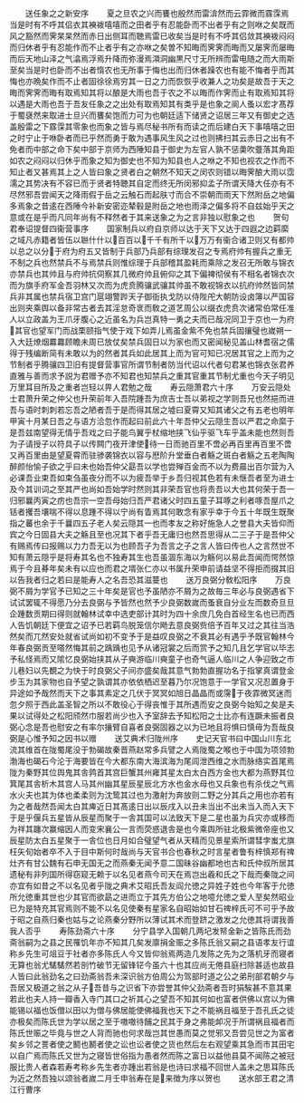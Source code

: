 <!-- { "loadSidebar": true } -->
　　送任象之之新安序
　　夏之旦农之兴而饔也殷然而雷渰然而云霏微而霡霂焉当是时有不呼其侣衣其襫袯嘻嘻而之田者乎有忍能卧而不出者乎有之则咻之矣既而风之豁然而霁杲杲然而赤日出侧耳而聴焉雷已收矣当是时有不呼其侣敛其襫袯闷闷而归休者乎有忍能作而不止者乎有之亦咻之矣曽不知晦而霁霁而晦而又屡霁而屡晦而后天地山泽之气潝焉浮焉升降而弥漫焉澒洞幽黒尺寸无所辨而雷电随之而大雨斯至矣当是时也卧而不出者惰农也无所事于悔也出而归休者躁农也有能不悔者乎而其悔也亦晩矣作而不止者固徐徐焉穷其一日之力而恢恢乎收兼人之功矣是故吾于天之晦而霁霁而晦有取焉知其将以酿是大雨也吾于农之不以晦而作霁而止有取焉知其将以遇是大雨也吾于吾友任象之之出处有取焉知其有类乎是也象之阆人蚤以宏才髙荐于蜀褎然来取进士旦兴而饔矣饱而力可为也朝廷适下储贤之诏居三年又有御史之选盖殷雷之下霡霂其零象也而象之皆与焉尽秘书所有而读之而后建白天下事嘻嘻之田之时宁止于咻卧者而已乎然而勇于敢为遇事风生风之过也则拂扫其云赤日之出有不免者而中部之命下矣中部于京师为西陲知县于御史为左官人孰不惩羮吹虀落其角距如农之闷闷以归休乎而象之知为御史也不知为知县也人之咻之不知也视农之作而不知止者又甚焉其上之人皆曰象之贤者白之朝然不知天之闵农则错以晦霁酿大雨以霑濡之其势决有不容已而于贤者特聴其自定而终无所闵邪抑孟子所谓天降大任亦有不尽然邪吾尝闻天之降雨假于岳之云触石而起肤寸而合不崇朝而雨天下然附岳之地偏多焉象之昔逺在西陲今补新安密迩辇毂是附岳之地也雨泽之偏多将不自兹始乎天之意或在是乎而凡同年尚有不释然者于其来送象之为之言非独以慰象之也
　　贺句君奉诏提督四衞营事序
　　国家制兵以府自京师以达于天下又达于四遐之边羁縻之域凡赤籍者皆伍以聮什什以百百以千千有所千以万万有衞合诸卫则又有都帅以总之以分于府为府五又皆制于兵部乃兵部有综理发召之专焉府帅有握兵之重无不制之兵也然禁兵不与焉禁兵则惟综理于兵部稽其盈耗而乘除之发召无所敢与锦衣亦禁兵也其帅且与府帅抗伺察其几微府帅且俯仰之其下偏裨彻侯有不相名者锦衣次而为旗手府军金吾羽林又次而为虎贲腾骧武骧其帅虽不敢视锦衣以抗府帅然皆同禁兵非其属也禁兵宿卫宫门扈翊警跸天子御衙执戈防以侍陛戺大朝防设卤簿以严国容出则夹乘舆以备非常古者去其淫怠奇衺而敎之道艺周公以缀衣虎贲次诸常伯常任准人以立政盖为王爪牙腹心之近虽名为兵岂真特一勇之夫而已哉况同卫于京也一为府其官也望军门而战栗颐指气使于戏下如弄儿焉虽金紫不免也禁兵固攘璧也嵗朔一入大廷燎烟羃羃顾瞻未周已放仗矣禁兵固日以为家也而又密闻秘见盖山林耆宿之儒得于残编断简有未敢以为的然者其兵如此居其上而为官可知已况居其官之上而为之节制者乎腾骧四卫旧有提督营事官所谓节制者防当代诏以代者句君某也锦衣张君养直雅与善而求予説为君赠予亦不知君也知禁兵之重其官重其节制尤重也今天子明见万里耳目所及之重者岂轻以畀人君勉之哉
　　寿云隠萧君六十序
　　万安云隠处士君萧升荣之仲父也升荣前年入吾院踵吾为庶吉士吾以弟视之学则吾兄也然挹而进吾与语时刺刺若忘吾之陋者吾于是而得其居之墟曰夏霄又知其诸父之有五老也明年甲寅十月某日吾之与语方洽忽作而起曰前此六十年吾仲父云隠生吾以严君之命縻于是吾兹南望得无情乎吾戏之曰子能鸟翼乎杖缩地挟飞仙乎驱飞车乎盖未能也然则吾为子请授子以符具子以传闗门夜开津使待一日而驰百里不啻必再百里再百里不啻又再百里由是望夏霄而驻骖袭锦衣以容与厯阶升堂垂白者觞之斑白者觞之五老陶陶醉颜怡愉子欲之乎曰未也始吾仲父勗吾以学也尝殚百金而不以为费晨出百尔营为入必课吾业束吾如束刍虽夜分而不以为疲吾举于乡吾归视其色若有未惬吾者至为进士及今其训词之至其严也尚如吾始学时然则其非荣吾官也将责吾以大也其何荣于吾一归邪曩丙寅之疠也吾宗一空吾母始归吾严君诸父时四五童子耳啄之利者啄吾屋爪之铦者攫吾壤喘不得以息踵不得以宁尚有眚焉其何敢念有家乎幸于今五十年既生既聚指之蕃也余于千曩四五子老人矣云隠其一也而孝友之称好施急人之誉县大夫皆仰而宾之今日固县大夫之觞且至也况其下者乎吾无庸归也然吾思得从二三子于是吾仲父有赐焉传曰报赐以力力吾无以为也顾吾子为吾言之子之言人皆曰传也人之言然世不知有萧云隠乎是将寿其名也不独寿其生也吾虽涸东海以为觞何以易此吾闻而愕然惊焉于今且朞年矣未有以应也而君之壻张仁亦以书属升荣申前请益坚不得拒而掇其旧以告我者归之若曰是能寿人之名吾恐其滋蔓也
　　送万良弼分敎松阳序
　　万良弼不屑为学官予已知之三十年矣是官也予虽陋亦不屑为之故毎三年必与良弼遇省下试试罢辄不得愿乃分去良弼与予皆然也然予少良弼数嵗而蚤衰自分业左而数奇旦旦企踵数贡期曰得则就翰林试幸中选吏部计其时为四十余庶几免白首经生名也已而西人告饥朝廷下便宜之诏予已若羁鸟脱笼信尔飏去意良弼赀倍予百年又过之其往当浩然矣而兀然安处就省试尚如初不变予于是益叹良弼之不衰其必有遇乎予既官翰林今年春良弼贡至嗒然悔其前之踽踽也见予从诸冠裳之后而赏予之知几且乞学官以毕志予私怪焉而又隂忆良弼始挟其从子奭游临川奭童子也奇气逼人临川之人争迎致之市儿巷妇以先覩之为快于时良弼父子间亦盛矣哉其意气勃勃直握功名于指掌真谓登金步玉为其家物也自予望之孰谓其亦依依栖迟至暮乃尔况饱意于一学官又况忍置身于异途如予哉然而天下之事其素定之几伏于冥冥如旭日晶晶而或霶于夜霏微冥迷而忽夕照于西此盖圣智之所以不敢役心于得丧惟于其所遇而安之良弼今始知之矣是夫果以试得处之松阳颀然巾服若尚少也入予室辞去予知松阳之士比亦有连蹶未振者良弼心念是吾也慰安之有率尔攘臂自喜者良弼固器之以为已地且将惧曰慎毋为吾哉良弼是心惟予知之因书以赠
　　送艾典术归陇州序
　　史记天官书曰中国山川东北流其维首在陇蜀尾没于勃碣故秦晋燕赵常多兵譬之人焉陇蜀之喉也于中国为项领勃渤海也碣石今沦于海要皆在今大都东南大海滨海为尾闾泄西维之水而脉络实首尾焉陇为秦野其位舆鬼其舎鹑首其宫巨蟹其州雍其星太白太白西方金也大都为燕野其位箕尾其舎析木其宫人马其州幽其星辰星辰北方水也金水母也又兵象也有杀伐之气焉水火夫也其为体也柔柔则为沈鸷其过也为激射为奔放则二野之分其兵之用也亦若有为之者哉然吾闻太白其庳近日其髙逺日出以辰戌入以丑未当出不出未当入而入天下于是乎偃兵五星皆从辰星而聚于一舎其国可以法致天下是二星也虽为兵灾亦或移而为祥其躔次赢缩因人而变宋襄公一言而荧惑退舎是也今乘舆所驻北极紫微帝座也又辰星防太白五星聚于一舎位也日月如合璧望气者从天精而见景星索所谓彗孛蚩尤旗枉矢旬始者卒不入于目中斯何时哉尚与天官书合也春秋之时言星者鲁有梓慎郑有禆灶齐有甘公魏有石申无国无之而燕秦无闻予意二国昧谷幽都地也古和氏仲叔所居其遗秘有非列国所得窃窥无赖于以名见者燕今司天在焉岂出羲和氏之下哉而秦陇之间亦宜有如昔之不以名见者乎陇之典术艾昭氏吾友阎允徳之异姓子姓也今年客于允徳所允徳重其世也少其官而欲勗之进而立于其先方伯公之地噫允徳之爱人至矣然昭业已为是特充其官焉则不能不以名见使秦有星家名自昭始如甘石禆梓氏可不可乎予故于昭之自燕归秦也姑与之论燕秦分野所以薄试其术而登跻之激发之允徳其将谓我善我人否乎
　　寿陈劲斋六十序
　　分宁县学入国朝几两圮发帑金新之皆陈氏而劲斋翁嗣为之县之民罹饥年亦不知其几矣发廪捐金赈之多陈氏翁又嗣之县语孝友行谊称乡先生可俎豆于社者亦多陈氏人今又皆仰翁焉两造几发陈之先为之落机牙而寝者无算也翁尤騞騞然若剖竹破节无留锋铓今虽六十也其应尚无倦县庭扫除甚适也故县人皆曰此翁劲名之曰劲斋翁吾未深识翁方伯周公为驾部时道之公之弟刑部君朝夕与吾居又极道之翁之从子吾昔与之识省下亦尝誉其仲父劲斋者吾时狷騃甚不意其果若此也夫人持一瓣香入寺门其口之祈其心之望吾不知其何如也富者供佛以宫以为佛能锡以福也饭僧以田以为僧与佛居能使佛福我也天下之不能祸且福至于吾孔氏之徒亦极矣而陈氏世为学以居之至于嗷嗷待餔之民其于身之弗能卹况于所谓祸且福者而陈氏世赈之毕竟与世之人背而驰也何求哉岂其世愚而莫之觉邪又吾尝见世之为富者矣乡邻之詈者使之鬭也鬭者使之讼也讼者使之货也然后左右观望乘其急而市其田宅以自广焉而陈氏又世为之寝皆世俗指为愚者然而陈之富日以益他县莫不闻陈之被冠服比贵人者森若寿考称乡先生者亦踵出若翁是也诗曰求福不回世人盖未之思耳陈氏为近之然吾独以颂翁者嵗二月壬申翁寿在是来徴为序以贺也
　　送水部王君之清江行曹序
